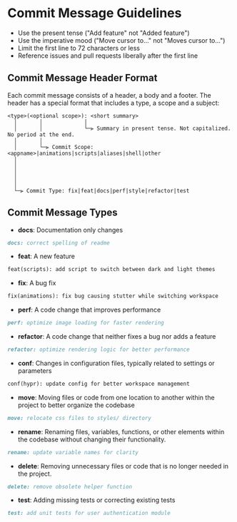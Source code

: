 # Commit Message Guidelines

* Use the present tense ("Add feature" not "Added feature")
* Use the imperative mood ("Move cursor to..." not "Moves cursor to...")
* Limit the first line to 72 characters or less
* Reference issues and pull requests liberally after the first line

## Commit Message Header Format
Each commit message consists of a header, a body and a footer. The header has a special format that includes a type, a scope and a subject:

```
<type>(<optional scope>): <short summary>
  │       │             │
  │       │             └─⫸ Summary in present tense. Not capitalized. No period at the end.
  │       │
  │       └─⫸ Commit Scope: <appname>|animations|scripts|aliases|shell|other
  │                         
  │                          
  │                          
  │                          
  │
  └─⫸ Commit Type: fix|feat|docs|perf|style|refactor|test
```

## Commit Message Types



* **docs**: Documentation only changes
```markdown
docs: correct spelling of readme
```
* **feat**: A new feature
```markdown
feat(scripts): add script to switch between dark and light themes
```
* **fix**: A bug fix
```markdown
fix(animations): fix bug causing stutter while switching workspace
```
* **perf**: A code change that improves performance
```markdown
perf: optimize image loading for faster rendering
```
* **refactor**: A code change that neither fixes a bug nor adds a feature
```markdown
refactor: optimize rendering logic for better performance
```
* **conf**: Changes in configuration files, typically related to settings or parameters
```markdown
conf(hypr): update config for better workspace management
```
* **move**: Moving files or code from one location to another within the project to better organize the codebase
```markdown
move: relocate css files to styles/ directory
```
* **rename**: Renaming files, variables, functions, or other elements within the codebase without changing their functionality.
```markdown
rename: update variable names for clarity
```
* **delete**: Removing unnecessary files or code that is no longer needed in the project.
```markdown
delete: remove obsolete helper function
```
* **test**: Adding missing tests or correcting existing tests
```markdown
test: add unit tests for user authentication module
```
